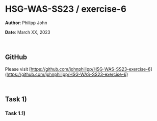 # HSG-WAS-SS23 / exercise-6

**Author**: Philipp John

**Date**: March XX, 2023

<br>

## GitHub

Please visit [https://github.com/johnphilipp/HSG-WAS-SS23-exercise-6](https://github.com/johnphilipp/HSG-WAS-SS23-exercise-6)

<br>

## Task 1)

### Task 1.1)